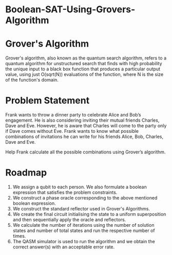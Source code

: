 # Boolean-SAT-Using-Grovers-Algorithm

# Grover's Algorithm
Grover's algorithm, also known as the quantum search algorithm, refers to a quantum algorithm for unstructured search that finds with high probability the unique input to a black box function that produces a particular output value, using just O(sqrt(N)) evaluations of the function, where N is the size of the function's domain.

# Problem Statement
Frank wants to throw a dinner party to celebrate Alice and Bob’s engagement. He is also considering inviting their mutual friends Charles, Dave and Eve. However, he is aware that Charles will come to the party only if Dave comes without Eve. Frank wants to know what possible combinations of invitations he can write for his friends Alice, Bob, Charles, Dave and Eve.

Help Frank calculate all the possible combinations using Grover’s algorithm.

# Roadmap

1) We assign a qubit to each person. We also formulate a boolean expression that satisfies the problem constraints.
2) We construct a phase oracle corresponding to the above mentioned boolean expression.
3) We construct the standard reflector used in Grover's Algorithms.
4) We create the final circuit initialising the state to a uniform superposition and then sequentially apply the oracle and reflectors.
5) We calculate the number of iterations using the number of solution states and number of total states and run the respective number of times.
6) The QASM simulator is used to run the algorithm and we obtain the correct answer(s) with an acceptable error rate.


